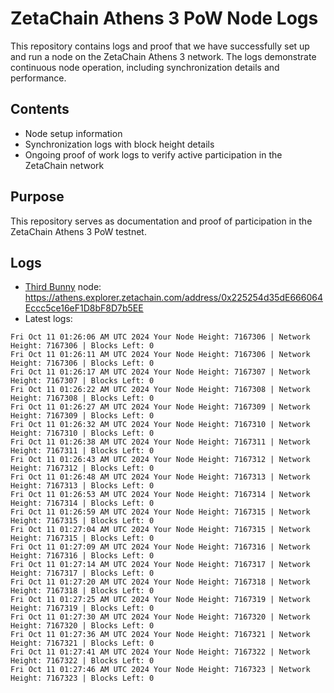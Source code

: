 # ZetaChain Athens 3 PoW Node Logs
This repository contains logs and proof that we have successfully set up and run a node on the ZetaChain Athens 3 network. The logs demonstrate continuous node operation, including synchronization details and performance.

## Contents
- Node setup information
- Synchronization logs with block height details
- Ongoing proof of work logs to verify active participation in the ZetaChain network

## Purpose
This repository serves as documentation and proof of participation in the ZetaChain Athens 3 PoW testnet.

## Logs

- [Third Bunny](https://thirdbunny.xyz/) node: https://athens.explorer.zetachain.com/address/0x225254d35dE666064Eccc5ce16eF1D8bF8D7b5EE
- Latest logs:
```
Fri Oct 11 01:26:06 AM UTC 2024 Your Node Height: 7167306 | Network Height: 7167306 | Blocks Left: 0
Fri Oct 11 01:26:11 AM UTC 2024 Your Node Height: 7167306 | Network Height: 7167306 | Blocks Left: 0
Fri Oct 11 01:26:17 AM UTC 2024 Your Node Height: 7167307 | Network Height: 7167307 | Blocks Left: 0
Fri Oct 11 01:26:22 AM UTC 2024 Your Node Height: 7167308 | Network Height: 7167308 | Blocks Left: 0
Fri Oct 11 01:26:27 AM UTC 2024 Your Node Height: 7167309 | Network Height: 7167309 | Blocks Left: 0
Fri Oct 11 01:26:32 AM UTC 2024 Your Node Height: 7167310 | Network Height: 7167310 | Blocks Left: 0
Fri Oct 11 01:26:38 AM UTC 2024 Your Node Height: 7167311 | Network Height: 7167311 | Blocks Left: 0
Fri Oct 11 01:26:43 AM UTC 2024 Your Node Height: 7167312 | Network Height: 7167312 | Blocks Left: 0
Fri Oct 11 01:26:48 AM UTC 2024 Your Node Height: 7167313 | Network Height: 7167313 | Blocks Left: 0
Fri Oct 11 01:26:53 AM UTC 2024 Your Node Height: 7167314 | Network Height: 7167314 | Blocks Left: 0
Fri Oct 11 01:26:59 AM UTC 2024 Your Node Height: 7167315 | Network Height: 7167315 | Blocks Left: 0
Fri Oct 11 01:27:04 AM UTC 2024 Your Node Height: 7167315 | Network Height: 7167315 | Blocks Left: 0
Fri Oct 11 01:27:09 AM UTC 2024 Your Node Height: 7167316 | Network Height: 7167316 | Blocks Left: 0
Fri Oct 11 01:27:14 AM UTC 2024 Your Node Height: 7167317 | Network Height: 7167317 | Blocks Left: 0
Fri Oct 11 01:27:20 AM UTC 2024 Your Node Height: 7167318 | Network Height: 7167318 | Blocks Left: 0
Fri Oct 11 01:27:25 AM UTC 2024 Your Node Height: 7167319 | Network Height: 7167319 | Blocks Left: 0
Fri Oct 11 01:27:30 AM UTC 2024 Your Node Height: 7167320 | Network Height: 7167320 | Blocks Left: 0
Fri Oct 11 01:27:36 AM UTC 2024 Your Node Height: 7167321 | Network Height: 7167321 | Blocks Left: 0
Fri Oct 11 01:27:41 AM UTC 2024 Your Node Height: 7167322 | Network Height: 7167322 | Blocks Left: 0
Fri Oct 11 01:27:46 AM UTC 2024 Your Node Height: 7167323 | Network Height: 7167323 | Blocks Left: 0
```
